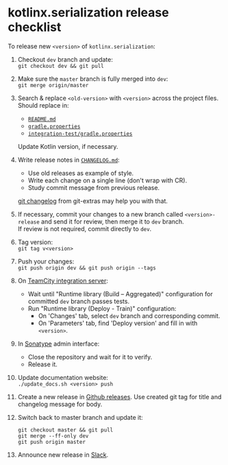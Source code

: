 # kotlinx.serialization release checklist

To release new `<version>` of `kotlinx.serialization`:

1. Checkout `dev` branch and update:<br>
   `git checkout dev && git pull`

3. Make sure the `master` branch is fully merged into `dev`:<br>
    `git merge origin/master`

4. Search & replace `<old-version>` with `<version>` across the project files. Should replace in:
   * [`README.md`](README.md)
   * [`gradle.properties`](gradle.properties)
   * [`integration-test/gradle.properties`](integration-test/gradle.properties)

   Update Kotlin version, if necessary.

5. Write release notes in [`CHANGELOG.md`](CHANGELOG.md):
   * Use old releases as example of style.
   * Write each change on a single line (don't wrap with CR).
   * Study commit message from previous release.

    [git changelog](https://github.com/tj/git-extras/blob/master/Commands.md#git-changelog) from git-extras may help you with that.

6. If necessary, commit your changes to a new branch called `<version>-release` and send it for review, then merge it to `dev` branch.<br>
If review is not required, commit directly to `dev`.

6. Tag version:<br>
    `git tag v<version>`

8. Push your changes:<br>
   `git push origin dev && git push origin --tags`

1. On [TeamCity integration server](https://teamcity.jetbrains.com/project.html?projectId=KotlinTools_KotlinxSerialization&tab=projectOverview):
   * Wait until "Runtime library (Build – Aggregated)" configuration for committed `dev` branch passes tests.
   * Run "Runtime library (Deploy - Train)" configuration:
     * On 'Changes' tab, select `dev` branch and corresponding commit.
     * On 'Parameters' tab, find 'Deploy version' and fill in with `<version>`.

4. In [Sonatype](https://oss.sonatype.org/#stagingRepositories) admin interface:
   * Close the repository and wait for it to verify.
   * Release it.
   
5. Update documentation website:<br>
    `./update_docs.sh <version> push`

6. Create a new release in [Github releases](https://github.com/Kotlin/kotlinx.serialization/releases). Use created git tag for title and changelog message for body.

1. Switch back to master branch and update it:<br>
   ```
   git checkout master && git pull
   git merge --ff-only dev
   git push origin master
   ```

5. Announce new release in [Slack](https://kotlinlang.slack.com).
